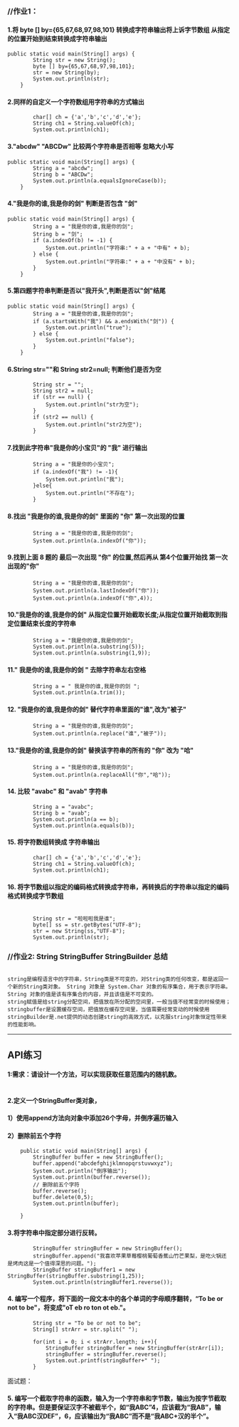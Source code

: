 ### //作业1：
#### 1.将 byte [] by={65,67,68,97,98,101}  转换成字符串输出将上诉字节数组  从指定的位置开始到结束转换成字符串输出
```
public static void main(String[] args) {
        String str = new String();
        byte [] by={65,67,68,97,98,101};
        str = new String(by);
        System.out.println(str);
    }
```
#### 2.同样的自定义一个字符数组用字符串的方式输出
```
        char[] ch = {'a','b','c','d','e'};
        String ch1 = String.valueOf(ch);
        System.out.println(ch1);
```
#### 3."abcdw" "ABCDw" 比较两个字符串是否相等  忽略大小写
```
public static void main(String[] args) {
        String a = "abcdw";
        String b = "ABCDw";
        System.out.println(a.equalsIgnoreCase(b));
    }
```
#### 4."我是你的谁,我是你的剑" 判断是否包含 "剑"
```
public static void main(String[] args) {
        String a = "我是你的谁,我是你的剑";
        String b = "剑";
        if (a.indexOf(b) != -1) {
            System.out.println("字符串:" + a + "中有" + b);
        } else {
            System.out.println("字符串:" + a + "中没有" + b);
        }
    }
```
#### 5.第四题字符串判断是否以"我开头",判断是否以"剑"结尾
```
public static void main(String[] args) {
        String a = "我是你的谁,我是你的剑";
        if (a.startsWith("我") && a.endsWith("剑")) {
            System.out.println("true");
        } else {
            System.out.println("false");
        }
    }
```
#### 6.String   str=""和 String  str2=null; 判断他们是否为空
```
        String str = "";
        String str2 = null;
        if (str == null) {
            System.out.println("str为空");
        }
        if (str2 == null) {
            System.out.println("str2为空");
        }
```
#### 7.找到此字符串"我是你的小宝贝"的 "我" 进行输出
```
        String a = "我是你的小宝贝";
        if (a.indexOf("我") != -1){
            System.out.println("我");
        }else{
            System.out.println("不存在");
        }
```
#### 8.找出 "我是你的谁,我是你的剑" 里面的 "你" 第一次出现的位置
```
        String a = "我是你的谁,我是你的剑";
        System.out.println(a.indexOf("你"));
```
#### 9.找到上面 8 题的 最后一次出现 "你" 的位置,然后再从 第4个位置开始找  第一次出现的"你"
```
        String a = "我是你的谁,我是你的剑";
        System.out.println(a.lastIndexOf("你"));
        System.out.println(a.indexOf("你",4));

```
#### 10."我是你的谁,我是你的剑"  从指定位置开始截取长度;从指定位置开始截取到指定位置结束长度的字符串
```
        String a = "我是你的谁,我是你的剑";
        System.out.println(a.substring(5));
        System.out.println(a.substring(1,9));
```
#### 11." 我是你的谁,我是你的剑 " 去除字符串左右空格
```
        String a = " 我是你的谁,我是你的剑 ";
        System.out.println(a.trim());
```
#### 12. "我是你的谁,我是你的剑"  替代字符串里面的"谁",改为"被子"
```
        String a = "我是你的谁,我是你的剑";
        System.out.println(a.replace("谁","被子"));

```
#### 13."我是你的谁,我是你的剑"  替换该字符串的所有的 "你" 改为 "哈"
```
        String a = "我是你的谁,我是你的剑";
        System.out.println(a.replaceAll("你","哈"));

```
#### 14. 比较 "avabc" 和 "avab" 字符串
```
        String a = "avabc";
        String b = "avab";
        System.out.println(a == b);
        System.out.println(a.equals(b));
```
#### 15. 将字符数组转换成 字符串输出
```
        char[] ch = {'a','b','c','d','e'};
        String ch1 = String.valueOf(ch);
        System.out.println(ch1);

```
#### 16. 将字节数组以指定的编码格式转换成字符串，再转换后的字符串以指定的编码格式转换成字节数组
```

        String str = "啦啦啦我是谁";
        byte[] ss = str.getBytes("UTF-8");
        str = new String(ss,"UTF-8");
        System.out.println(str);
```

### //作业2: String  StringBuffer  StringBuilder   总结 
```

string是编程语言中的字符串，String类是不可变的，对String类的任何改变，都是返回一个新的String类对象。 String 对象是 System.Char 对象的有序集合，用于表示字符串。String 对象的值是该有序集合的内容，并且该值是不可变的。
string赋值是给string分配空间，把值放在所分配的空间里，一般当值不经常变的时候使用；stringbuffer是设置缓存空间，把值放在缓存空间里，当值需要经常变动的时候使用
stringBuilder是.net提供的动态创建string的高效方式，以克服string对象恒定性带来的性能影响。

```

---

## API练习
#### 1:需求：请设计一个方法，可以实现获取任意范围内的随机数。
```

```
#### 2.定义一个StringBuffer类对象，
#### 1）使用append方法向对象中添加26个字母，并倒序遍历输入
#### 2）删除前五个字符
```
    public static void main(String[] args) {
        StringBuffer buffer = new StringBuffer();
        buffer.append("abcdefghijklmnopqrstuvwxyz");
        System.out.println("倒序输出");
        System.out.println(buffer.reverse());
        // 删除前五个字符
        buffer.reverse();
        buffer.delete(0,5);
        System.out.println(buffer);

    }

```
#### 3.将字符串中指定部分进行反转。
```
        StringBuffer stringBuffer = new StringBuffer();
        stringBuffer.append("我喜欢苹果草莓樱桃葡萄香蕉山竹芒果梨，是吃火锅还是烤肉这是一个值得深思的问题。");
        StringBuffer stringBuffer1 = new StringBuffer(stringBuffer.substring(1,25));
        System.out.println(stringBuffer1.reverse());
```
#### 4. 编写一个程序，将下面的一段文本中的各个单词的字母顺序翻转，“To be or not to be"，将变成"oT eb ro ton ot eb."。
```
        String str = "To be or not to be";
        String[] strArr = str.split(" ");

        for(int i = 0; i < strArr.length; i++){
            StringBuffer stringBuffer = new StringBuffer(strArr[i]);
            stringBuffer = stringBuffer.reverse();
            System.out.printf(stringBuffer+" ");
        }
```
面试题：
#### 5. 编写一个截取字符串的函数，输入为一个字符串和字节数，输出为按字节截取的字符串。但是要保证汉字不被截半个，如“我ABC”4，应该截为“我AB”，输入“我ABC汉DEF”，6，应该输出为“我ABC”而不是“我ABC+汉的半个”。